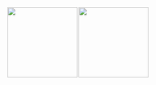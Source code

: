 <!-- 
[![ExpLangcn's GitHub stats](https://github-readme-stats.vercel.app/api?username=Security-Magic-Weapon)](https://twitter.com/ExpLang_Cn)
[![Top Langs](https://github-readme-stats.vercel.app/api/top-langs/?username=Security-Magic-Weapon&layout=compact)](https://twitter.com/ExpLang_Cn) -->

<div>
  <a href="https://twitter.com/Security-Magic-Weapon">
    <img align="left" height="160" src="https://github-readme-stats.vercel.app/api/top-langs/?username=Security-Magic-Weapon&layout=compact" />
  </a>
  <a href="https://github.com/Security-Magic-Weapon/Security-Magic-Weapon/edit/main/README.md">
    <img align="left" height="160" src="https://github-readme-stats.vercel.app/api?username=Security-Magic-Weapon&show_icons=true&count_private=true" />
  </a>
</div>
